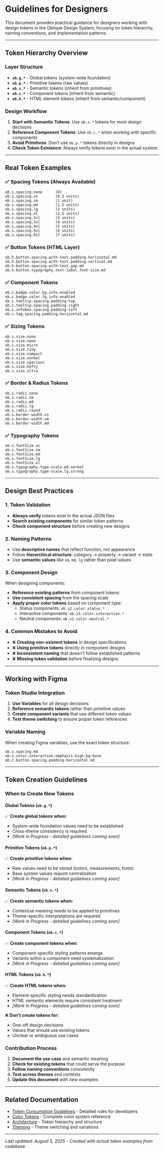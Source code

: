 # Guidelines for Designers

This document provides practical guidance for designers working with design tokens in the Oblique Design System, focusing on token hierarchy, naming conventions, and implementation patterns.

---

## Token Hierarchy Overview

### Layer Structure
- **`ob.g.*`** - Global tokens (system-wide foundation)
- **`ob.p.*`** - Primitive tokens (raw values)
- **`ob.s.*`** - Semantic tokens (inherit from primitives)
- **`ob.c.*`** - Component tokens (inherit from semantic)
- **`ob.h.*`** - HTML element tokens (inherit from semantic/component)

### Design Workflow

1. **Start with Semantic Tokens**: Use `ob.s.*` tokens for most design decisions
2. **Reference Component Tokens**: Use `ob.c.*` when working with specific components
3. **Avoid Primitives**: Don't use `ob.p.*` tokens directly in designs
4. **Check Token Existence**: Always verify tokens exist in the actual system

---

## Real Token Examples

### ✅ **Spacing Tokens (Always Available)**
```
ob.s.spacing.none      (0)
ob.s.spacing.xs        (0.5 units)
ob.s.spacing.sm        (1 unit)
ob.s.spacing.md        (1.5 units)
ob.s.spacing.lg        (2 units)
ob.s.spacing.xl        (2.5 units)
ob.s.spacing.2xl       (3 units)
ob.s.spacing.3xl       (4 units)
ob.s.spacing.4xl       (5 units)
ob.s.spacing.5xl       (6 units)
ob.s.spacing.6xl       (7 units)
```

### ✅ **Button Tokens (HTML Layer)**
```
ob.h.button.spacing.with-text.padding.horizontal.md
ob.h.button.spacing.with-text.padding.vertical.md
ob.h.button.spacing.with-text.gap.md
ob.h.button.typography.text-label.font-size.md
```

### ✅ **Component Tokens**
```
ob.c.badge.color.bg.info.enabled
ob.c.badge.color.fg.info.enabled
ob.c.tooltip.spacing.padding-top
ob.c.tooltip.spacing.padding-right
ob.c.infobox.spacing.padding-left
ob.c.tag.spacing.padding.horizontal.md
```

### ✅ **Sizing Tokens**
```
ob.s.size.none
ob.s.size.nano
ob.s.size.micro
ob.s.size.tiny
ob.s.size.compact
ob.s.size.normal
ob.s.size.spacious
ob.s.size.hefty
ob.s.size.ultra
```

### ✅ **Border & Radius Tokens**
```
ob.s.radii.none
ob.s.radii.sm
ob.s.radii.md
ob.s.radii.lg
ob.s.radii.round
ob.s.border-width.xs
ob.s.border-width.sm
ob.s.border-width.md
```

### ✅ **Typography Tokens**
```
ob.s.fontSize.xs
ob.s.fontSize.sm
ob.s.fontSize.md
ob.s.fontSize.lg
ob.s.fontSize.xl
ob.s.typography.type-scale.md.normal
ob.s.typography.type-scale.lg.strong
```

---

## Design Best Practices

### 1. **Token Validation**
- **Always verify** tokens exist in the actual JSON files
- **Search existing components** for similar token patterns
- **Check component structure** before creating new designs

### 2. **Naming Patterns**
- Use **descriptive names** that reflect function, not appearance
- Follow **hierarchical structure**: category -> property -> variant -> state
- Use **semantic values** like `sm`, `md`, `lg` rather than pixel values

### 3. **Component Design**
When designing components:
- **Reference existing patterns** from component tokens
- **Use consistent spacing** from the spacing scale
- **Apply proper color tokens** based on component type:
  - Status components: `ob.s2.color.status.*`
  - Interactive components: `ob.s3.color.interaction.*`
  - Neutral components: `ob.s2.color.neutral.*`

### 4. **Common Mistakes to Avoid**
- ❌ **Creating non-existent tokens** in design specifications
- ❌ **Using primitive tokens** directly in component designs
- ❌ **Inconsistent naming** that doesn't follow established patterns
- ❌ **Missing token validation** before finalizing designs

---

## Working with Figma

### Token Studio Integration
1. **Use Variables** for all design decisions
2. **Reference semantic tokens** rather than primitive values
3. **Create component variants** that use different token values
4. **Test theme switching** to ensure proper token references

### Variable Naming
When creating Figma variables, use the exact token structure:
```
ob.s.spacing.md
ob.s.color.interaction.emphasis-high.bg-base
ob.c.button.spacing.padding.horizontal.md
```

---

## Token Creation Guidelines

### When to Create New Tokens

#### Global Tokens (`ob.g.*`)
✅ **Create global tokens when:**
- System-wide foundation values need to be established
- Cross-theme consistency is required
- *[Work in Progress - detailed guidelines coming soon]*

#### Primitive Tokens (`ob.p.*`)
✅ **Create primitive tokens when:**
- Raw values need to be stored (colors, measurements, fonts)
- Base system values require centralization
- *[Work in Progress - detailed guidelines coming soon]*

#### Semantic Tokens (`ob.s.*`)
✅ **Create semantic tokens when:**
- Contextual meaning needs to be applied to primitives
- Theme-specific interpretations are required
- *[Work in Progress - detailed guidelines coming soon]*

#### Component Tokens (`ob.c.*`)
✅ **Create component tokens when:**
- Component-specific styling patterns emerge
- Variants within a component need systematization
- *[Work in Progress - detailed guidelines coming soon]*

#### HTML Tokens (`ob.h.*`)
✅ **Create HTML tokens when:**
- Element-specific styling needs standardization
- HTML semantic elements require consistent treatment
- *[Work in Progress - detailed guidelines coming soon]*

❌ **Don't create tokens for:**
- One-off design decisions
- Values that should use existing tokens
- Unclear or ambiguous use cases

### Contribution Process
1. **Document the use case** and semantic meaning
2. **Check for existing tokens** that could serve the purpose
3. **Follow naming conventions** consistently
4. **Test across themes** and contexts
5. **Update this document** with new examples

---

## Related Documentation

- [Token Consumption Guidelines](./guidelines-token-consumption.md) - Detailed rules for developers
- [Color Tokens](./colors/colors.md) - Complete color system reference
- [Architecture](./architecture.md) - Token hierarchy and structure
- [Theming](./theming.md) - Theme switching and variations

---

*Last updated: August 5, 2025 - Created with actual token examples from codebase*
